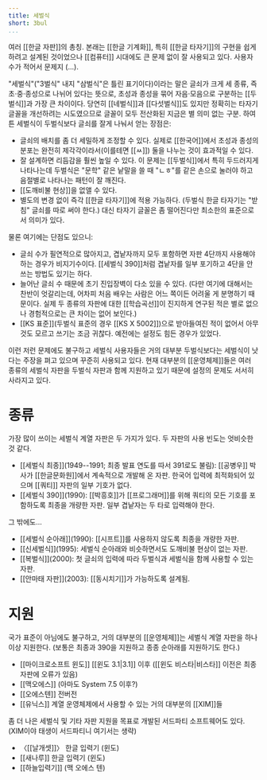 ```yaml
---
title: 세벌식
short: 3bul
...
```


여러 [[한글 자판]]의 총칭. 본래는 [[한글 기계화]], 특히 [[한글 타자기]]의 구현을 쉽게 하려고 설계된 것이었으나 [[컴퓨터]] 시대에도 큰 문제 없이 잘 사용되고 있다. 사용자 수가 적어서 문제지 (...).

"세벌식"("3벌식" 내지 "삼벌식"은 틀린 표기이다)이라는 말은 글쇠가 크게 세 종류, 즉 초·중·종성으로 나뉘어 있다는 뜻으로, 초성과 종성을 묶어 자음·모음으로 구분하는 [[두벌식]]과 가장 큰 차이이다. 당연히 [[네벌식]]과 [[다섯벌식]]도 있지만 정확히는 타자기 글꼴을 개선하려는 시도였으므로 글꼴이 모두 전산화된 지금은 별 의미 없는 구분. 하여튼 세벌식이 두벌식보다 글쇠를 잘게 나눠서 얻는 장점은:

* 글쇠의 배치를 좀 더 세밀하게 조정할 수 있다. 실제로 [[한국어]]에서 초성과 종성의 분포는 완전히 제각각이라서(이를테면 [[ㅆ]]) 둘을 나누는 것이 효과적일 수 있다.
* 잘 설계하면 리듬감을 훨씬 높일 수 있다. 이 문제는 [[두벌식]]에서 특히 두드러지게 나타나는데 두벌식은 "문학" 같은 낱말을 쓸 때 "ㄴㅎ"를 같은 손으로 눌러야 하고 음절별로 나타나는 패턴이 잘 깨진다.
* [[도깨비불 현상]]을 없앨 수 있다.
* 별도의 변경 없이 즉각 [[한글 타자기]]에 적용 가능하다. (두벌식 한글 타자기는 "받침" 글쇠를 따로 써야 한다.) 대신 타자기 글꼴은 좀 떨어진다만 최소한의 표준으로서 의미가 있다.

물론 여기에는 단점도 있으니:

* 글쇠 수가 필연적으로 많아지고, 겹낱자까지 모두 포함하면 자판 4단까지 사용해야 하는 경우가 비지기수이다. [[세벌식 390]]처럼 겹낱자를 일부 포기하고 4단을 안 쓰는 방법도 있기는 하다.
* 늘어난 글쇠 수 때문에 초기 진입장벽이 다소 있을 수 있다. (다만 여기에 대해서는 찬반이 엇갈리는데, 어차피 처음 배우는 사람은 어느 쪽이든 어려울 게 분명하기 때문이다. 실제 두 종류의 자판에 대한 [[학습곡선]]이 진지하게 연구된 적은 별로 없으나 경험적으로는 큰 차이는 없어 보인다.)
* [[KS 표준]]\(두벌식 표준의 경우 [[KS X 5002]])으로 받아들여진 적이 없어서 아무 것도 모르고 쓰기는 조금 귀찮다. 예전에는 설정도 힘든 경우가 있었다.

이런 저런 문제에도 불구하고 세벌식 사용자들은 거의 대부분 두벌식보다는 세벌식이 낫다는 주장을 펴고 있으며 꾸준히 사용되고 있다. 현재 대부분의 [[운영체제]]들은 여러 종류의 세벌식 자판을 두벌식 자판과 함께 지원하고 있기 때문에 설정의 문제도 서서히 사라지고 있다.

# 종류

가장 많이 쓰이는 세벌식 계열 자판은 두 가지가 있다. 두 자판의 사용 빈도는 엇비슷한 것 같다.

* [[세벌식 최종]]\(1949--1991; 최종 발표 연도를 따서 391로도 불림): [[공병우]] 박사가 [[한글문화원]]에서 계속적으로 개발해 온 자판. 한국어 입력에 최적화되어 있으며 [[쿼티]] 자판의 일부 기호가 없다.
* [[세벌식 390]]\(1990): [[박흥호]]가 [[프로그래머]]를 위해 쿼티의 모든 기호를 포함하도록 최종을 개량한 자판. 일부 겹낱자는 두 타로 입력해야 한다.

그 밖에도...

* [[세벌식 순아래]]\(1990): [[시프트]]를 사용하지 않도록 최종을 개량한 자판.
* [[신세벌식]]\(1995): 세벌식 순아래와 비슷하면서도 도깨비불 현상이 없는 자판.
* [[복벌식]]\(2000): 첫 글쇠의 입력에 따라 두벌식과 세벌식을 함께 사용할 수 있는 자판.
* [[안마태 자판]]\(2003): [[동시치기]]가 가능하도록 설계됨.

# 지원

국가 표준이 아님에도 불구하고, 거의 대부분의 [[운영체제]]는 세벌식 계열 자판을 하나 이상 지원한다. (보통은 최종과 390을 지원하고 종종 순아래를 지원하기도 한다.)

* [[마이크로소프트 윈도]] [[윈도 3.1|3.1]] 이후 ([[윈도 비스타|비스타]] 이전은 최종 자판에 오류가 있음)
* [[맥오에스]] (아마도 System 7.5 이후?)
* [[오에스텐]] 전버전
* [[유닉스]] 계열 운영체제에서 사용할 수 있는 거의 대부분의 [[XIM]]들

좀 더 나은 세벌식 및 기타 자판 지원을 목표로 개발된 서드파티 소프트웨어도 있다. (XIM이야 태생이 서드파티니 여기서는 생략)

* 〈[[날개셋]]〉 한글 입력기 (윈도)
* [[새나루]] 한글 입력기 (윈도)
* [[하늘입력기]] (맥 오에스 텐)

